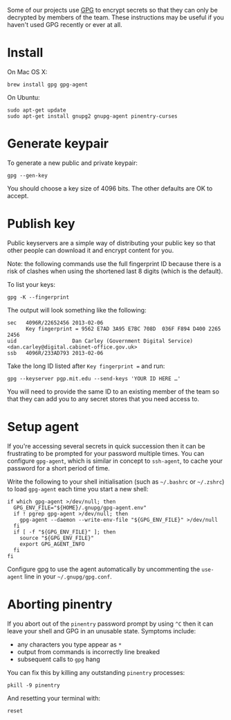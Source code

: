 Some of our projects use [GPG][] to encrypt secrets so that they can only be
decrypted by members of the team. These instructions may be useful if you
haven't used GPG recently or ever at all.

[GPG]: https://www.gnupg.org/

# Install

On Mac OS X:

    brew install gpg gpg-agent

On Ubuntu:

    sudo apt-get update
    sudo apt-get install gnupg2 gnupg-agent pinentry-curses

# Generate keypair

To generate a new public and private keypair:

    gpg --gen-key

You should choose a key size of 4096 bits. The other defaults are OK to
accept.

# Publish key

Public keyservers are a simple way of distributing your public key so that
other people can download it and encrypt content for you.

Note: the following commands use the full fingerprint ID because there is a
risk of clashes when using the shortened last 8 digits (which is the
default).

To list your keys:

    gpg -K --fingerprint

The output will look something like the following:

    sec   4096R/22652456 2013-02-06
          Key fingerprint = 9562 E7AD 3A95 E7BC 708D  036F F894 D400 2265 2456
    uid                  Dan Carley (Government Digital Service) <dan.carley@digital.cabinet-office.gov.uk>
    ssb   4096R/233AD793 2013-02-06

Take the long ID listed after `Key fingerprint =` and run:

    gpg --keyserver pgp.mit.edu --send-keys 'YOUR ID HERE …'

You will need to provide the same ID to an existing member of the team so
that they can add you to any secret stores that you need access to.

# Setup agent

If you're accessing several secrets in quick succession then it can be
frustrating to be prompted for your password multiple times. You can
configure `gpg-agent`, which is similar in concept to `ssh-agent`, to cache
your password for a short period of time.

Write the following to your shell initialisation (such as `~/.bashrc` or
`~/.zshrc`) to load `gpg-agent` each time you start a new shell:

    if which gpg-agent >/dev/null; then
      GPG_ENV_FILE="${HOME}/.gnupg/gpg-agent.env"
      if ! pgrep gpg-agent >/dev/null; then
        gpg-agent --daemon --write-env-file "${GPG_ENV_FILE}" >/dev/null
      fi
      if [ -f "${GPG_ENV_FILE}" ]; then
        source "${GPG_ENV_FILE}"
        export GPG_AGENT_INFO
      fi
    fi

Configure gpg to use the agent automatically by uncommenting the `use-agent`
line in your `~/.gnupg/gpg.conf`.

# Aborting pinentry

If you abort out of the `pinentry` password prompt by using `^C` then it can
leave your shell and GPG in an unusable state. Symptoms include:

- any characters you type appear as `*`
- output from commands is incorrectly line breaked
- subsequent calls to `gpg` hang

You can fix this by killing any outstanding `pinentry` processes:

    pkill -9 pinentry

And resetting your terminal with:

    reset
